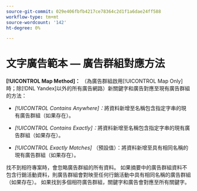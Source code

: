 ```yaml
---
source-git-commit: 029e406fbfb4217ce78364c2d1f1a6dae24ff588
workflow-type: tm+mt
source-wordcount: '142'
ht-degree: 0%

---
```

# 文字廣告範本 — 廣告群組對應方法

**[!UICONTROL Map Method]：** （為廣告群組啟用[!UICONTROL Map Only]時；除[!DNL Yandex]以外的所有廣告網路）新關鍵字和廣告對應至現有廣告群組的方法：

* *[!UICONTROL Contains Anywhere]：*&#x200B;將資料新增至名稱包含指定字串的現有廣告群組（如果存在）。

* *[!UICONTROL Contains Exactly]：*&#x200B;將資料新增至名稱包含指定字串的現有廣告群組（如果存在）。

* *[!UICONTROL Exactly Matches]* （預設值）：將資料新增至具有相同名稱的現有廣告群組（如果存在）。

找不到相符專案時，會忽略廣告群組的所有資料。 如果摘要中的廣告群組資料不包含行銷活動資料，則廣告群組會對映至任何行銷活動中具有相同名稱的廣告群組（如果存在）。 如果找到多個相符廣告群組，關鍵字和廣告會對應至所有關鍵字。
